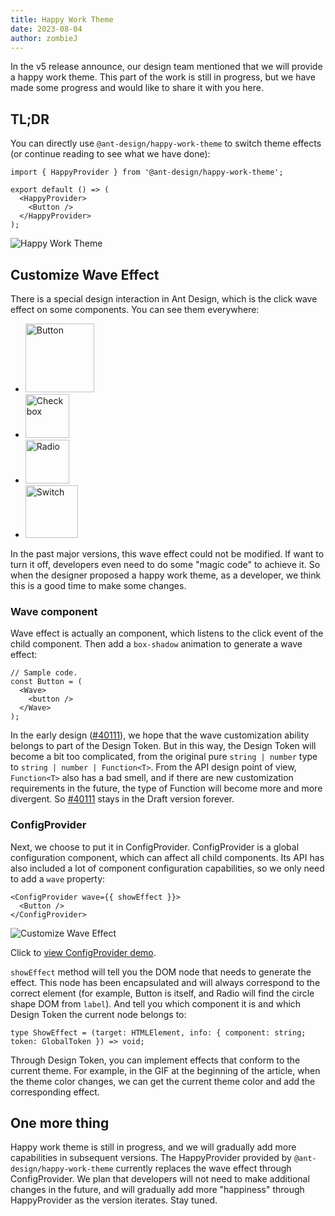 ```yaml
---
title: Happy Work Theme
date: 2023-08-04
author: zombieJ
---
```


In the v5 release announce, our design team mentioned that we will provide a happy work theme. This part of the work is still in progress, but we have made some progress and would like to share it with you here.

## TL;DR

You can directly use `@ant-design/happy-work-theme` to switch theme effects (or continue reading to see what we have done):

```tsx
import { HappyProvider } from '@ant-design/happy-work-theme';

export default () => (
  <HappyProvider>
    <Button />
  </HappyProvider>
);
```

![Happy Work Theme](https://github.com/react-component/picker/assets/5378891/3c54ef05-5448-4619-b492-b5328c032c52)

## Customize Wave Effect

There is a special design interaction in Ant Design, which is the click wave effect on some components. You can see them everywhere:

- <img alt="Button" height="110" src="https://github.com/react-component/picker/assets/5378891/60aaad50-cfd5-4c1f-b91f-0be217877f3f" />
- <img alt="Checkbox" height="70" src="https://github.com/react-component/picker/assets/5378891/f7d64d64-29db-4c9c-a0d6-de8b36a31d48" />
- <img alt="Radio" height="70" src="https://github.com/react-component/picker/assets/5378891/9f4edaa8-26f7-468c-bcf3-1ce80163bf0e" />
- <img alt="Switch" height="84" src="https://github.com/react-component/picker/assets/5378891/16abcee6-32d0-4075-bc4c-440d8aade067" />

In the past major versions, this wave effect could not be modified. If want to turn it off, developers even need to do some "magic code" to achieve it. So when the designer proposed a happy work theme, as a developer, we think this is a good time to make some changes.

### Wave component

Wave effect is actually an component, which listens to the click event of the child component. Then add a `box-shadow` animation to generate a wave effect:

```tsx
// Sample code.
const Button = (
  <Wave>
    <button />
  </Wave>
);
```

In the early design ([#40111](https://github.com/ant-design/ant-design/pull/40111)), we hope that the wave customization ability belongs to part of the Design Token. But in this way, the Design Token will become a bit too complicated, from the original pure `string | number` type to `string | number | Function<T>`. From the API design point of view, `Function<T>` also has a bad smell, and if there are new customization requirements in the future, the type of Function will become more and more divergent. So [#40111](https://github.com/ant-design/ant-design/pull/40111) stays in the Draft version forever.

### ConfigProvider

Next, we choose to put it in ConfigProvider. ConfigProvider is a global configuration component, which can affect all child components. Its API has also included a lot of component configuration capabilities, so we only need to add a `wave` property:

```tsx
<ConfigProvider wave={{ showEffect }}>
  <Button />
</ConfigProvider>
```

![Customize Wave Effect](https://github.com/react-component/picker/assets/5378891/425094d8-8767-4a53-85fb-5b13b888f2c4)

Click to [view ConfigProvider demo](/components/config-provider#config-provider-demo-wave).

`showEffect` method will tell you the DOM node that needs to generate the effect. This node has been encapsulated and will always correspond to the correct element (for example, Button is itself, and Radio will find the circle shape DOM from `label`). And tell you which component it is and which Design Token the current node belongs to:

```tsx
type ShowEffect = (target: HTMLElement, info: { component: string; token: GlobalToken }) => void;
```

Through Design Token, you can implement effects that conform to the current theme. For example, in the GIF at the beginning of the article, when the theme color changes, we can get the current theme color and add the corresponding effect.

## One more thing

Happy work theme is still in progress, and we will gradually add more capabilities in subsequent versions. The HappyProvider provided by `@ant-design/happy-work-theme` currently replaces the wave effect through ConfigProvider. We plan that developers will not need to make additional changes in the future, and will gradually add more "happiness" through HappyProvider as the version iterates. Stay tuned.
